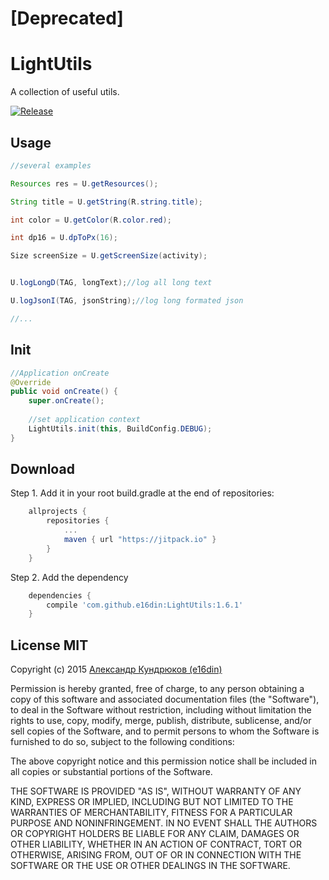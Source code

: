 # [Deprecated]
# LightUtils
A collection of useful utils.

[![Release](https://jitpack.io/v/e16din/LightUtils.svg)](https://jitpack.io/#e16din/LightUtils)

## Usage
```java
//several examples

Resources res = U.getResources();

String title = U.getString(R.string.title);

int color = U.getColor(R.color.red);

int dp16 = U.dpToPx(16);

Size screenSize = U.getScreenSize(activity);


U.logLongD(TAG, longText);//log all long text

U.logJsonI(TAG, jsonString);//log long formated json

//...

```

## Init
```java
//Application onCreate
@Override
public void onCreate() {
    super.onCreate();
    
    //set application context
    LightUtils.init(this, BuildConfig.DEBUG);
}
```

## Download
Step 1. Add it in your root build.gradle at the end of repositories:
```groovy
    allprojects {
        repositories {
            ...
            maven { url "https://jitpack.io" }
        }
    }
```
Step 2. Add the dependency
```groovy
    dependencies {
        compile 'com.github.e16din:LightUtils:1.6.1'
    }
```

## License MIT
Copyright (c) 2015 [Александр Кундрюков (e16din)](http://goo.gl/pzjc8x)

Permission is hereby granted, free of charge, to any person obtaining a copy
of this software and associated documentation files (the "Software"), to deal
in the Software without restriction, including without limitation the rights
to use, copy, modify, merge, publish, distribute, sublicense, and/or sell
copies of the Software, and to permit persons to whom the Software is
furnished to do so, subject to the following conditions:

The above copyright notice and this permission notice shall be included in all
copies or substantial portions of the Software.

THE SOFTWARE IS PROVIDED "AS IS", WITHOUT WARRANTY OF ANY KIND, EXPRESS OR
IMPLIED, INCLUDING BUT NOT LIMITED TO THE WARRANTIES OF MERCHANTABILITY,
FITNESS FOR A PARTICULAR PURPOSE AND NONINFRINGEMENT. IN NO EVENT SHALL THE
AUTHORS OR COPYRIGHT HOLDERS BE LIABLE FOR ANY CLAIM, DAMAGES OR OTHER
LIABILITY, WHETHER IN AN ACTION OF CONTRACT, TORT OR OTHERWISE, ARISING FROM,
OUT OF OR IN CONNECTION WITH THE SOFTWARE OR THE USE OR OTHER DEALINGS IN THE
SOFTWARE.

